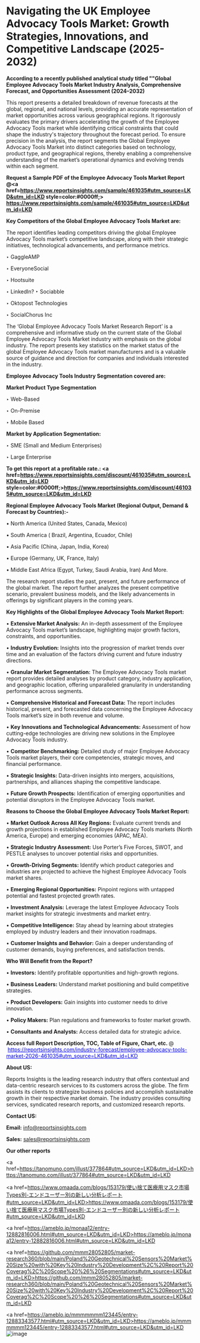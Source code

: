 # Navigating the UK Employee Advocacy Tools Market: Growth Strategies, Innovations, and Competitive Landscape (2025-2032)

<strong>According to a recently published analytical study titled ""Global Employee Advocacy Tools Market Industry Analysis, Comprehensive Forecast, and Opportunities Assessment (2024–2032)</strong>

This report presents a detailed breakdown of revenue forecasts at the global, regional, and national levels, providing an accurate representation of market opportunities across various geographical regions. It rigorously evaluates the primary drivers accelerating the growth of the Employee Advocacy Tools market while identifying critical constraints that could shape the industry's trajectory throughout the forecast period. To ensure precision in the analysis, the report segments the Global Employee Advocacy Tools Market into distinct categories based on technology, product type, and geographical regions, thereby enabling a comprehensive understanding of the market’s operational dynamics and evolving trends within each segment.

<strong>Request a Sample PDF of the Employee Advocacy Tools Market Report </strong><strong>@<a href=https://www.reportsinsights.com/sample/461035#utm_source=LKD&utm_id=LKD style=color:#0000ff;> https://www.reportsinsights.com/sample/461035#utm_source=LKD&utm_id=LKD</a></strong></font>

<strong>Key Competitors of the Global Employee Advocacy Tools Market are:</strong>

The report identifies leading competitors driving the global Employee Advocacy Tools market’s competitive landscape, along with their strategic initiatives, technological advancements, and performance metrics.

‣ GaggleAMP

‣ EveryoneSocial

‣ Hootsuite

‣ LinkedIn?
‣ Sociabble

‣ Oktopost Technologies

‣ SocialChorus Inc

The ‘Global Employee Advocacy Tools Market Research Report’ is a comprehensive and informative study on the current state of the Global Employee Advocacy Tools Market industry with emphasis on the global industry. The report presents key statistics on the market status of the global Employee Advocacy Tools market manufacturers and is a valuable source of guidance and direction for companies and individuals interested in the industry.

<strong>Employee Advocacy Tools Industry Segmentation covered are:</strong>

<strong>Market Product Type Segmentation</strong>

‣ Web-Based

‣ On-Premise

‣ Mobile Based

<strong>Market by Application Segmentation:</strong>

‣ SME (Small and Medium Enterprises)

‣ Large Enterprise

<strong>To get this report at a profitable rate.: <a href=https://www.reportsinsights.com/discount/461035#utm_source=LKD&utm_id=LKD style=color:#0000ff;>https://www.reportsinsights.com/discount/461035#utm_source=LKD&utm_id=LKD</a></strong></font>

<strong>Regional Employee Advocacy Tools Market (Regional Output, Demand &amp; Forecast by Countries):-</strong>

• North America (United States, Canada, Mexico)

• South America ( Brazil, Argentina, Ecuador, Chile)

• Asia Pacific (China, Japan, India, Korea)

• Europe (Germany, UK, France, Italy)

• Middle East Africa (Egypt, Turkey, Saudi Arabia, Iran) And More.

The research report studies the past, present, and future performance of the global market. The report further analyzes the present competitive scenario, prevalent business models, and the likely advancements in offerings by significant players in the coming years.

<strong>Key Highlights of the Global Employee Advocacy Tools Market Report:</strong>

• <strong>Extensive Market Analysis:</strong> An in-depth assessment of the Employee Advocacy Tools market’s landscape, highlighting major growth factors, constraints, and opportunities.

• <strong>Industry Evolution:</strong> Insights into the progression of market trends over time and an evaluation of the factors driving current and future industry directions.

• <strong>Granular Market Segmentation:</strong> The Employee Advocacy Tools market report provides detailed analyses by product category, industry application, and geographic location, offering unparalleled granularity in understanding performance across segments.

• <strong>Comprehensive Historical and Forecast Data:</strong> The report includes historical, present, and forecasted data concerning the Employee Advocacy Tools market’s size in both revenue and volume.

• <strong>Key Innovations and Technological Advancements:</strong> Assessment of how cutting-edge technologies are driving new solutions in the Employee Advocacy Tools industry.

• <strong>Competitor Benchmarking:</strong> Detailed study of major Employee Advocacy Tools market players, their core competencies, strategic moves, and financial performance.

• <strong>Strategic Insights:</strong> Data-driven insights into mergers, acquisitions, partnerships, and alliances shaping the competitive landscape.

• <strong>Future Growth Prospects:</strong> Identification of emerging opportunities and potential disruptors in the Employee Advocacy Tools market.

<strong>Reasons to Choose the Global Employee Advocacy Tools Market Report:</strong>

• <strong>Market Outlook Across All Key Regions:</strong> Evaluate current trends and growth projections in established Employee Advocacy Tools markets (North America, Europe) and emerging economies (APAC, MEA).

• <strong>Strategic Industry Assessment:</strong> Use Porter’s Five Forces, SWOT, and PESTLE analyses to uncover potential risks and opportunities.

• <strong>Growth-Driving Segments:</strong> Identify which product categories and industries are projected to achieve the highest Employee Advocacy Tools market shares.

• <strong>Emerging Regional Opportunities:</strong> Pinpoint regions with untapped potential and fastest projected growth rates.

• <strong>Investment Analysis:</strong> Leverage the latest Employee Advocacy Tools market insights for strategic investments and market entry.

• <strong>Competitive Intelligence:</strong> Stay ahead by learning about strategies employed by industry leaders and their innovation roadmaps.

• <strong>Customer Insights and Behavior:</strong> Gain a deeper understanding of customer demands, buying preferences, and satisfaction trends.

<strong>Who Will Benefit from the Report?</strong>

• <strong>Investors:</strong> Identify profitable opportunities and high-growth regions.

• <strong>Business Leaders:</strong> Understand market positioning and build competitive strategies.

• <strong>Product Developers:</strong> Gain insights into customer needs to drive innovation.

• <strong>Policy Makers:</strong> Plan regulations and frameworks to foster market growth.

• <strong>Consultants and Analysts:</strong> Access detailed data for strategic advice.
</ul>
<strong>Access full Report Description, TOC, Table of Figure, Chart, etc. </strong>@  <a href=https://reportsinsights.com/industry-forecast/employee-advocacy-tools-market-2026-461035#utm_source=LKD&utm_id=LKD style=color:#0000ff;>https://reportsinsights.com/industry-forecast/employee-advocacy-tools-market-2026-461035#utm_source=LKD&utm_id=LKD</a></font>

<strong><strong>About US</strong>:</strong>

Reports Insights is the leading research industry that offers contextual and data-centric research services to its customers across the globe. The firm assists its clients to strategize business policies and accomplish sustainable growth in their respective market domain. The industry provides consulting services, syndicated research reports, and customized research reports.

<strong>Contact US:</strong>

<p class=""""><b>Email:</b> <a href=mailto:info@reportsinsights.com>info@reportsinsights.com</a></p>
<p class=""""><b>Sales:</b> <a href=mailto:sales@reportsinsights.com>sales@reportsinsights.com</a></p>

<strong>Our other reports</strong>

<a href=https://tanomuno.com/illust/377864#utm_source=LKD&utm_id=LKD>https://tanomuno.com/illust/377864#utm_source=LKD&utm_id=LKD</a>

<a href=https://www.omaada.com/blogs/153179/使い捨て医療用マスク市場Types別-エンドユーザー別の新しい分析レポート#utm_source=LKD&utm_id=LKD>https://www.omaada.com/blogs/153179/使い捨て医療用マスク市場Types別-エンドユーザー別の新しい分析レポート#utm_source=LKD&utm_id=LKD</a>

<a href=https://ameblo.jp/monaa12/entry-12882816006.html#utm_source=LKD&utm_id=LKD>https://ameblo.jp/monaa12/entry-12882816006.html#utm_source=LKD&utm_id=LKD</a>

<a href=https://github.com/mmm28052805/market-research360/blob/main/Poland%20Geotechnical%20Sensors%20Market%20Size%20with%20Key%20Industry%20Development%2C%20Report%20Coverag%2C%20Scope%20%26%20Segmentations#utm_source=LKD&utm_id=LKD>https://github.com/mmm28052805/market-research360/blob/main/Poland%20Geotechnical%20Sensors%20Market%20Size%20with%20Key%20Industry%20Development%2C%20Report%20Coverag%2C%20Scope%20%26%20Segmentations#utm_source=LKD&utm_id=LKD</a>

<a href=https://ameblo.jp/mmmmmmm123445/entry-12883343577.html#utm_source=LKD&utm_id=LKD>https://ameblo.jp/mmmmmmm123445/entry-12883343577.html#utm_source=LKD&utm_id=LKD</a>
![image](https://github.com/user-attachments/assets/9ca4c553-4321-4beb-9377-8d5d5a484deb)
